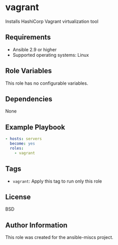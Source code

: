 vagrant
=========

Installs HashiCorp Vagrant virtualization tool

Requirements
------------

- Ansible 2.9 or higher
- Supported operating systems: Linux

Role Variables
--------------

This role has no configurable variables.

Dependencies
------------

None

Example Playbook
----------------

```yaml
- hosts: servers
  become: yes
  roles:
    - vagrant
```

Tags
----

- `vagrant`: Apply this tag to run only this role

License
-------

BSD

Author Information
------------------

This role was created for the ansible-miscs project.
